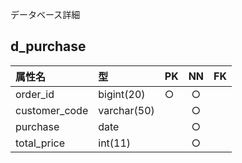 データベース詳細
## d_purchase
|属性名|型|PK|NN|FK|
|:-----|:-----|:-----|:-----:|:-----:|
|order_id|bigint(20)|○|○||
|customer_code|varchar(50)||○||
|purchase|date||○||
|total_price|int(11)||○||







